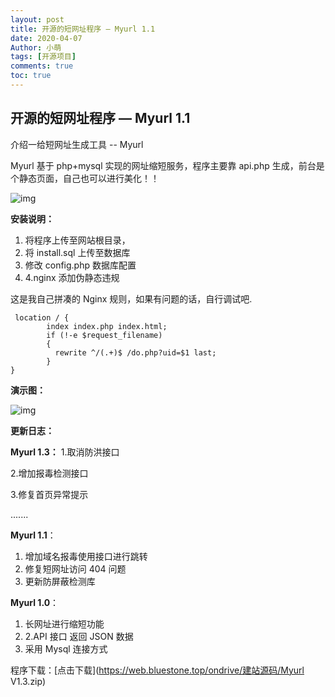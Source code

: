 ```yaml
---
layout: post
title: 开源的短网址程序 — Myurl 1.1
date: 2020-04-07
Author: 小萌 
tags: [开源项目]
comments: true
toc: true
---
```


## 开源的短网址程序 — Myurl 1.1

介绍一给短网址生成工具 -- Myurl

Myurl 基于 php+mysql 实现的网址缩短服务，程序主要靠 api.php 生成，前台是个静态页面，自己也可以进行美化！！

![img](https://blog.oioweb.cn/usr/uploads/2019/04/748155796.jpg)

**安装说明：**

 1. 将程序上传至网站根目录，
 2. 将 install.sql 上传至数据库
  3. 修改 config.php 数据库配置
  4. 4.nginx 添加伪静态违规

这是我自己拼凑的 Nginx 规则，如果有问题的话，自行调试吧.

```
 location / { 
        index index.php index.html; 
        if (!-e $request_filename) 
        { 
          rewrite ^/(.+)$ /do.php?uid=$1 last; 
        } 
} 
```

**演示图：**

![img](https://blog.oioweb.cn/usr/uploads/2019/04/3375778352.jpg)

**更新日志：**

**Myurl 1.3：**
1.取消防洪接口

2.增加报毒检测接口

3.修复首页异常提示

.......

**Myurl 1.1**：
 1. 增加域名报毒使用接口进行跳转
 2. 修复短网址访问 404 问题
 3. 更新防屏蔽检测库

**Myurl 1.0**：
  1. 长网址进行缩短功能
  2. 2.API 接口 返回 JSON 数据
  3. 采用 Mysql 连接方式

程序下载：[点击下载](https://web.bluestone.top/ondrive/建站源码/Myurl V1.3.zip)